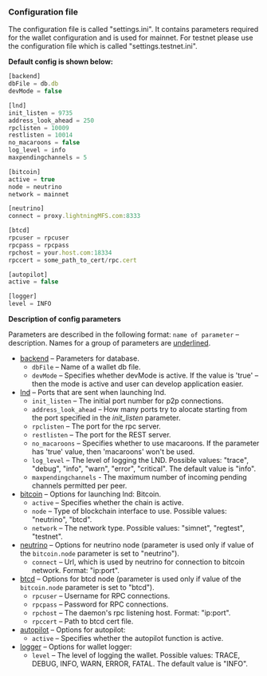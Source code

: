 ### Configuration file

The configuration file is called "settings.ini". It contains parameters required for the wallet configuration and is used for mainnet. For testnet please use the configuration file which is called "settings.testnet.ini".

**Default config is shown below:**

```javascript
[backend]
dbFile = db.db
devMode = false

[lnd] 
init_listen = 9735
address_look_ahead = 250
rpclisten = 10009
restlisten = 10014 
no_macaroons = false 
log_level = info
maxpendingchannels = 5

[bitcoin] 
active = true
node = neutrino 
network = mainnet

[neutrino]
connect = proxy.lightningMFS.com:8333

[btcd]
rpcuser = rpcuser
rpcpass = rpcpass
rpchost = your.host.com:18334
rpccert = some_path_to_cert/rpc.cert

[autopilot]
active = false

[logger]
level = INFO
```

**Description of config parameters**

Parameters are described in the following format: 
`name of parameter` – description. Names for a group of parameters are <u>underlined</u>. 

* <u>backend</u> – Parameters for database.
  * `dbFile` – Name of a wallet db file.
  * `devMode` – Specifies whether devMode is active. If the value is 'true' – then the mode is active and user can develop application easier.
* <u>lnd</u> – Ports that are sent when launching lnd.
  * `init_listen` – The initial port number for p2p connections.
  * `address_look_ahead` – How many ports try to alocate starting from the port specified in the *init_listen* parameter. 
  * `rpclisten` – The port for the rpc server.
  * `restlisten` – The port for the REST server.
  * `no_macaroons` – Specifies whether to use macaroons. If the parameter has 'true' value, then 'macaroons' won't be used.
  * `log_level` – The level of logging the LND. Possible values: "trace", "debug", "info", "warn", "error", "critical". The default value is "info".
  * `maxpendingchannels` - The maximum number of incoming pending channels permitted per peer.
* <u>bitcoin</u> – Options for launching lnd: Bitcoin.
  * `active` – Specifies whether the chain is active.
  * `node` – Type of blockchain interface to use. Possible values: "neutrino", "btcd".
  * `network` – The network type. Possible values: "simnet", "regtest", "testnet".
* <u>neutrino</u> – Options for neutrino node (parameter is used only if value of the `bitcoin.node` parameter is set to "neutrino").
  * `connect` – Url, which is used by neutrino for connection to bitcoin network. Format: "ip:port".
* <u>btcd</u> – Options for btcd node (parameter is used only if value of the `bitcoin.node` parameter is set to "btcd").
  * `rpcuser` – Username for RPC connections.
  * `rpcpass` – Password for RPC connections.
  * `rpchost` – The daemon's rpc listening host. Format: "ip:port".
  * `rpccert` – Path to btcd cert file.
* <u>autopilot</u> – Options for autopilot:
  * `active` – Specifies whether the autopilot function is active.
* <u>logger</u> – Options for wallet logger:
  * `level` – The level of logging the wallet. Possible values: TRACE, DEBUG, INFO, WARN, ERROR, FATAL. The default value is "INFO". 
